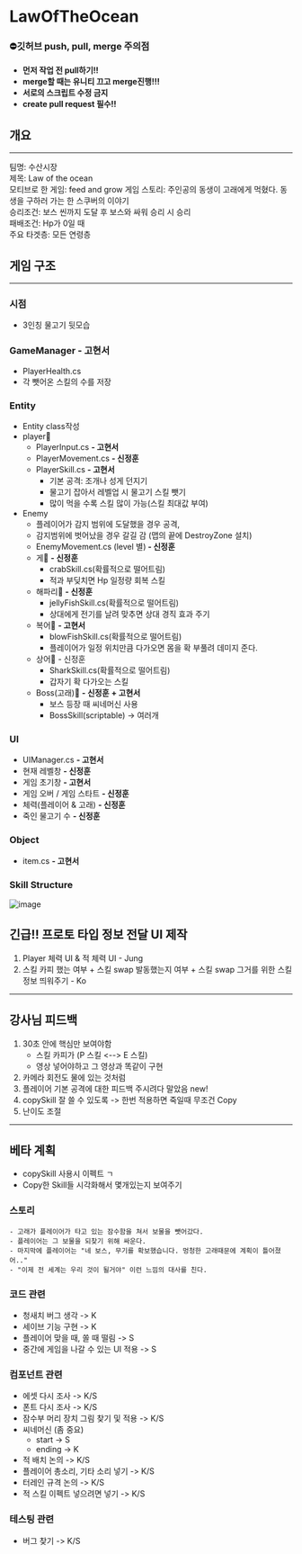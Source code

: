 # LawOfTheOcean
### ⛔<b>깃허브 push, pull, merge 주의점</b>
- <b>먼저 작업 전 pull하기!!</b> 
- <b>merge할 때는 유니티 끄고 merge진행!!!</b>
- <b>서로의 스크립트 수정 금지</b>
- <b>create pull request 필수!!</b> 
## 개요
---
팀명: 수산시장<br>
제목: Law of the ocean<br>
모티브로 한 게임: feed and grow
게임 스토리: 주인공의 동생이 고래에게 먹혔다. 동생을 구하러 가는 한 스쿠버의 이야기<br>
승리조건: 보스 씬까지 도달 후 보스와 싸워 승리 시 승리<br>
패배조건: Hp가 0일 때<br>
주요 타겟층: 모든 연령층
<br>
## 게임 구조
---
### 시점
- 3인칭 물고기 뒷모습
### GameManager  <b> - 고현서</b>
- PlayerHealth.cs
- 각 뺏어온 스킬의 수를 저장 
### Entity
- Entity class작성
- player🤽
    - PlayerInput.cs <b>- 고현서</b>
    - PlayerMovement.cs <b> - 신정훈</b>
    - PlayerSkill.cs <b>- 고현서</b>
        - 기본 공격: 조개나 성게 던지기
        - 물고기 잡아서 레벨업 시 물고기 스킬 뺏기
        - 많이 먹을 수록 스킬 많이 가능(스킬 최대값 부여)
- Enemy
    - 플레이어가 감지 범위에 도달했을 경우 공격,
    - 감지범위에 벗어났을 경우 갈길 감 (맵의 끝에 DestroyZone 설치)
    - EnemyMovement.cs (level 별)<b> - 신정훈</b>
    - 게🦀 <b> - 신정훈</b>
        - crabSkill.cs(확률적으로 떨어트림)
        - 적과 부딪치면 Hp 일정량 회복 스킬
    - 해파리🐙 <b> - 신정훈</b>
        - jellyFishSkill.cs(확률적으로 떨어트림)
        - 상대에게 전기를 날려 맞추면 상대 경직 효과 주기
    - 복어🐡 <b>- 고현서</b>
        - blowFishSkill.cs(확률적으로 떨어트림)
        - 플레이어가 일정 위치만큼 다가오면 몸을 확 부풀려 데미지 준다. 
    - 상어🦈 - 신정훈</b>
        - SharkSkill.cs(확률적으로 떨어트림)
        - 갑자기 확 다가오는 스킬
    - Boss(고래)🐋 <b> - 신정훈</b> <b>+ 고현서</b>
        - 보스 등장 때 씨네머신 사용
        - BossSkill(scriptable) -> 여러개

### UI
- UIManager.cs <b>- 고현서</b>
- 현재 레벨창 <b> - 신정훈</b>
- 게임 초기창 <b>- 고현서</b>
- 게임 오버 / 게임 스타트 <b> - 신정훈</b>
- 체력(플레이어 & 고래) <b> - 신정훈</b>
- 죽인 물고기 수 <b> - 신정훈</b>
### Object
- item.cs <b>- 고현서</b>
### Skill Structure
![image](https://user-images.githubusercontent.com/76097749/177246976-2dbe747a-5673-4db8-b7d8-31cc574927ef.png)

## 긴급!! 프로토 타입 정보 전달 UI 제작
1. Player 체력 UI & 적 체력 UI - Jung
2. 스킬 카피 했는 여부 + 스킬 swap 발동했는지 여부  + 스킬 swap 그거를 위한 스킬 정보 띄워주기 - Ko

---
## <b>강사님 피드백</b>
1. 30초 안에 핵심만 보여야함
     - 스킬 카피가 (P 스킬 <--> E 스킬)
     - 영상 넣어야하고 그 영상과 똑같이 구현
2. 카메라 회전도 물에 있는 것처럼
3. 플레이어 기본 공격에 대한 피드백 주시려다 말았음
new!
4. copySkill 잘 쓸 수 있도록 -> 한번 적용하면 죽일때 무조건 Copy
5. 난이도 조절
---
## <b>베타 계획</b>
- copySkill 사용시 이펙트 ㄱ
- Copy한 Skill들 시각화해서 몇개있는지 보여주기
### <b>스토리</b>
    - 고래가 플레이어가 타고 있는 잠수함을 쳐서 보물을 뺏어갔다.
    - 플레이어는 그 보물을 되찾기 위해 싸운다.
    - 마지막에 플레이어는 "네 보스, 무기를 확보했습니다. 멍청한 고래때문에 계획이 틀어졌어.." 
    - "이제 전 세계는 우리 것이 될거야" 이런 느낌의 대사를 친다.
### <b>코드 관련</b>
- 청새치 버그 생각  -> K
- 세이브 기능 구현 -> K
- 플레이어 맞을 때, 쏠 때 떨림 -> S
- 중간에 게임을 나갈 수 있는 UI 적용 -> S

### <b>컴포넌트 관련</b>
- 에셋 다시 조사 -> K/S
- 폰트 다시 조사 -> K/S
- 잠수부 머리 장치 그림 찾기 및 적용 -> K/S
- 씨네머신 (좀 중요) 
    - start -> S
    - ending -> K 
- 적 배치 논의 -> K/S
- 플레이어 총소리, 기타 소리 넣기 -> K/S
- 터레인 규격 논의 -> K/S
- 적 스킬 이펙트 넣으려면 넣기 -> K/S

### <b>테스팅 관련</b>
- 버그 찾기 -> K/S
